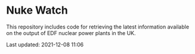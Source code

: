 # Nuke Watch

This repository includes code for retrieving the latest information available on the output of EDF nuclear power plants in the UK.

Last updated: 2021-12-08 11:06